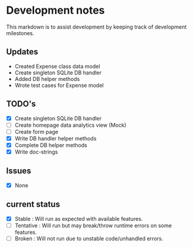 # Development notes

This markdown is to assist development by keeping track of development
milestones.

## Updates
- Created Expense class data model
- Create singleton SQLite DB handler
- Added DB helper methods
- Wrote test cases for Expense model

## TODO's
- [x] Create singleton SQLite DB handler
- [ ] Create homepage data analytics view (Mock)
- [ ] Create form page
- [x] Write DB handler helper methods
- [x] Complete DB helper methods
- [x] Write doc-strings 

## Issues
- [x] None

## current status

- [x] Stable
        : Will run as expected with available features.
- [ ] Tentative
        : Will run but may break/throw runtime errors on some features.
- [ ] Broken
        : Will not run due to unstable code/unhandled errors.